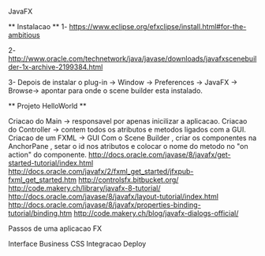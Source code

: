 JavaFX

** Instalacao **
1- https://www.eclipse.org/efxclipse/install.html#for-the-ambitious

2- http://www.oracle.com/technetwork/java/javase/downloads/javafxscenebuilder-1x-archive-2199384.html

3- Depois de instalar o plug-in -> Window -> Preferences -> JavaFX -> Browse-> apontar para onde o scene builder esta instalado.

** Projeto HelloWorld **

Criacao do Main -> responsavel por apenas inicilizar a aplicacao.
Criacao do Controller -> contem todos os atributos e metodos ligados com a GUI.
Criacao de um FXML -> GUI
Com o Scene Builder , criar os componentes na AnchorPane , setar o id nos atributos e colocar o nome do metodo no "on action" do componente.
http://docs.oracle.com/javase/8/javafx/get-started-tutorial/index.html
http://docs.oracle.com/javafx/2/fxml_get_started/jfxpub-fxml_get_started.htm
http://controlsfx.bitbucket.org/
http://code.makery.ch/library/javafx-8-tutorial/
http://docs.oracle.com/javase/8/javafx/layout-tutorial/index.html
http://docs.oracle.com/javase/8/javafx/properties-binding-tutorial/binding.htm
http://code.makery.ch/blog/javafx-dialogs-official/


Passos de uma aplicacao FX

Interface
Business
CSS
Integracao
Deploy
